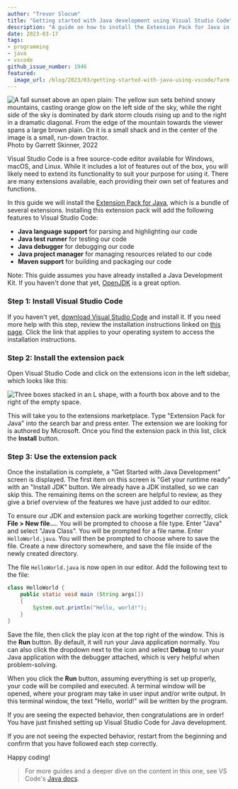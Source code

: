 ```yaml
---
author: "Trevor Slocum"
title: "Getting started with Java development using Visual Studio Code"
description: "A guide on how to install the Extension Pack for Java in Visual Studio Code."
date: 2023-03-17
tags:
- programming
- java
- vscode
github_issue_number: 1946
featured:
  image_url: /blog/2023/03/getting-started-with-java-using-vscode/farm-sunset.webp
---
```


![A fall sunset above an open plain: The yellow sun sets behind snowy mountains, casting orange glow on the left side of the sky, while the right side of the sky is dominated by dark storm clouds rising up and to the right in a dramatic diagonal. From the edge of the mountain towards the viewer spans a large brown plain. On it is a small shack and in the center of the image is a small, run-down tractor.](/blog/2023/03/getting-started-with-java-using-vscode/farm-sunset.webp)<br>
Photo by Garrett Skinner, 2022

Visual Studio Code is a free source-code editor available for Windows, macOS, and Linux. While it includes a lot of features out of the box, you will likely need to extend its functionality to suit your purpose for using it. There are many extensions available, each providing their own set of features and functions.

In this guide we will install the [Extension Pack for Java](https://marketplace.visualstudio.com/items?itemName=vscjava.vscode-java-pack), which is a bundle of several extensions. Installing this extension pack will add the following features to Visual Studio Code:

- **Java language support** for parsing and highlighting our code
- **Java test runner** for testing our code
- **Java debugger** for debugging our code
- **Java project manager** for managing resources related to our code
- **Maven support** for building and packaging our code

Note: This guide assumes you have already installed a Java Development Kit. If you haven't done that yet, [OpenJDK](https://openjdk.org) is a great option.

### Step 1: Install Visual Studio Code

If you haven't yet, [download Visual Studio Code](https://code.visualstudio.com/download) and install it. If you need more help with this step, review the installation instructions linked on [this page](https://code.visualstudio.com/docs/setup/setup-overview#_cross-platform). Click the link that applies to your operating system to access the installation instructions.

### Step 2: Install the extension pack

Open Visual Studio Code and click on the extensions icon in the left sidebar, which looks like this:

![Three boxes stacked in an L shape, with a fourth box above and to the right of the empty space.](/blog/2023/03/getting-started-with-java-using-vscode/vscode-extensions-icon.png)

This will take you to the extensions marketplace. Type "Extension Pack for Java" into the search bar and press enter. The extension we are looking for is authored by Microsoft. Once you find the extension pack in this list, click the **Install** button.

### Step 3: Use the extension pack

Once the installation is complete, a "Get Started with Java Development" screen is displayed. The first item on this screen is "Get your runtime ready" with an "Install JDK" button. We already have a JDK installed, so we can skip this. The remaining items on the screen are helpful to review, as they give a brief overview of the features we have just added to our editor.

To ensure our JDK and extension pack are working together correctly, click **File > New file...**. You will be prompted to choose a file type. Enter "Java" and select "Java Class". You will be prompted for a file name. Enter `HelloWorld.java`. You will then be prompted to choose where to save the file. Create a new directory somewhere, and save the file inside of the newly created directory.

The file `HelloWorld.java` is now open in our editor. Add the following text to the file:

```java
class HelloWorld {
    public static void main (String args[])
    {
        System.out.println("Hello, world!");
    }
}
```

Save the file, then click the play icon at the top right of the window. This is the **Run** button. By default, it will run your Java application normally.  You can also click the dropdown next to the icon and select **Debug** to run your Java application with the debugger attached, which is very helpful when problem-solving.

When you click the **Run** button, assuming everything is set up properly, your code will be compiled and executed. A terminal window will be opened, where your program may take in user input and/or write output. In this terminal window, the text "Hello, world!" will be written by the program.

If you are seeing the expected behavior, then congratulations are in order! You have just finished setting up Visual Studio Code for Java development.

If you are not seeing the expected behavior, restart from the beginning and confirm that you have followed each step correctly.

Happy coding!

> For more guides and a deeper dive on the content in this one, see VS Code's [Java docs](https://code.visualstudio.com/docs/java/java-tutorial).
